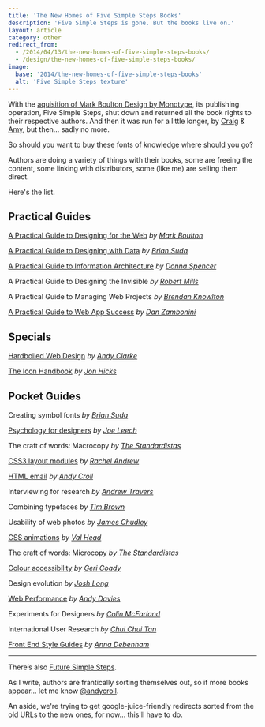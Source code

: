 ```yaml
---
title: 'The New Homes of Five Simple Steps Books'
description: 'Five Simple Steps is gone. But the books live on.'
layout: article
category: other
redirect_from:
  - /2014/04/13/the-new-homes-of-five-simple-steps-books/
  - /design/the-new-homes-of-five-simple-steps-books/
image:
  base: '2014/the-new-homes-of-five-simple-steps-books'
  alt: 'Five Simple Steps texture'
---
```


With the [aquisition of Mark Boulton Design by Monotype](https://markboulton.co.uk/journal/mbd-and-monotype/), its publishing operation, Five Simple Steps, shut down and returned all the book rights to their respective authors. And then it was run for a little longer, by [Craig](https://twitter.com/craig_makes) & [Amy](https://twitter.com/AmieNLockwood), but then… sadly no more.

So should you want to buy these fonts of knowledge where should you go?

Authors are doing a variety of things with their books, some are freeing the content, some linking with distributors, some (like me) are selling them direct.

Here's the list.

## Practical Guides


[A Practical Guide to Designing for the Web](https://designingfortheweb.co.uk) _by [Mark Boulton](https://twitter.com/markboulton)_

[A Practical Guide to Designing with Data](http://designingwithdata.com) _by [Brian Suda](https://twitter.com/briansuda)_

[A Practical Guide to Information Architecture](https://maadmob.com.au/speaking/books/practical-ia) _by [Donna Spencer](https://twitter.com/maadonna)_

A Practical Guide to Designing the Invisible _by [Robert Mills](https://twitter.com/RobertMills)_

A Practical Guide to Managing Web Projects _by [Brendan Knowlton](https://twitter.com/bfk)_

[A Practical Guide to Web App Success](http://webappsuccess.com/) _by [Dan Zambonini](https://twitter.com/zambonini)_

## Specials

[Hardboiled Web Design](https://www.smashingmagazine.com/ebooks/the-new-hardboiled-web-design/) _by [Andy Clarke](https://twitter.com/Malarkey)_

[The Icon Handbook](https://iconhandbook.co.uk/) _by [Jon Hicks](https://twitter.com/Hicksdesign)_

## Pocket Guides

Creating symbol fonts _by [Brian Suda](https://twitter.com/briansuda)_

[Psychology for designers](http://psychologyfordesigners.com) _by [Joe Leech](https://twitter.com/mrjoe)_

The craft of words: Macrocopy _by [The Standardistas](https://twitter.com/standardistas)_

[CSS3 layout modules](http://www.rachelandrew.co.uk/books/css3-layout-modules) _by [Rachel Andrew](https://twitter.com/rachelandrew)_

[HTML email](/html-email/) _by [Andy Croll](https://twitter.com/andycroll)_

Interviewing for research _by [Andrew Travers](https://twitter.com/atrvrs)_

Combining typefaces _by [Tim Brown](https://twitter.com/timbrown)_

Usability of web photos _by [James Chudley](https://twitter.com/chudders)_

[CSS animations](https://cssanimationspocketguide.com) _by [Val Head](https://twitter.com/vlh)_

The craft of words: Microcopy _by [The Standardistas](https://twitter.com/standardistas)_

[Colour accessibility](https://gumroad.com/l/loura11y) _by [Geri Coady](https://twitter.com/hellogeri)_

Design evolution _by [Josh Long](https://twitter.com/joshlong)_

[Web Performance](http://andydavies.me/books#webperformance) _by [Andy Davies](https://twitter.com/andydavies)_

Experiments for Designers _by [Colin McFarland](https://twitter.com/mcfrl)_

International User Research _by [Chui Chui Tan](https://twitter.com/ChuiSquared)_

[Front End Style Guides](http://maban.co.uk/projects/front-end-style-guides/) _by [Anna Debenham](https://twitter.com/anna_debenham)_

-----

There’s also [Future Simple Steps](http://www.futuresimplesteps.com).

As I write, authors are frantically sorting themselves out, so if more books appear… let me know [@andycroll](https://twitter.com/andycroll).

An aside, we're trying to get google-juice-friendly redirects sorted from the old URLs to the new ones, for now… this'll have to do.
